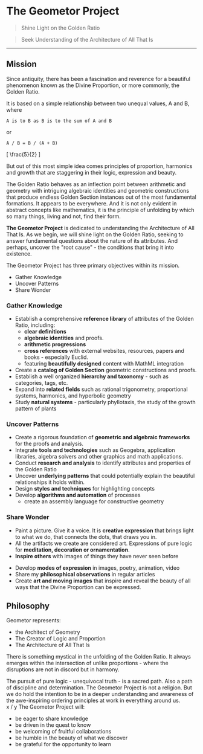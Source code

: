 # The Geometor Project

> Shine Light on the Golden Ratio

> Seek Understanding of the Architecture of All That Is



---

## Mission

Since antiquity, there has been a fascination and reverence for a beautiful phenomenon known as the Divine Proportion, or more commonly, the Golden Ratio.

It is based on a simple relationship between two unequal values, A and B, where 

`A is to B as B is to the sum of A and B`

or

`A / B = B / (A + B)`

\[
\frac{5}{2}
\]

But out of this most simple idea comes principles of proportion, harmonics and growth that are staggering in their logic,  expression and beauty.  

The Golden Ratio behaves as an inflection point between arithmetic and geometry with intriguing algebraic identities and geometric constructions that produce endless Golden Section instances out of the most fundamental formations. It appears to be everywhere. And it is not only evident in abstract concepts like mathematics, it is the principle of unfolding by which so many things, living and not, find their form.

**The Geometor Project** is dedicated to understanding the Architecture of All That Is. As we begin, we will shine light on the Golden Ratio, seeking to answer fundamental questions about the nature of its attributes. And perhaps, uncover the "root cause" - the conditions that bring it into existence. 

The Geometor Project has three primary objectives within its mission. 

* Gather Knowledge
* Uncover Patterns
* Share Wonder

### Gather Knowledge

* Establish a comprehensive **reference library** of attributes of the Golden Ratio, including: 
	* **clear definitions**
	* **algebraic identities** and proofs.
	* **arithmetic progressions**
	* **cross references** with external websites, resources, papers and books - especially Euclid. 
	* featuring **beautifully designed** content with MathML integration
* Create a **catalog of Golden Section** geometric constructions and proofs.
* Establish a well organized **hierarchy and taxonomy** - such as categories, tags, etc.
* Expand into **related fields** such as rational trigonometry, proportional systems, harmonics, and hyperbolic geometry
* Study **natural systems** - particularly phyllotaxis, the study of the growth pattern of plants

### Uncover Patterns

* Create a rigorous foundation of **geometric and algebraic frameworks** for the proofs and analysis.
* Integrate **tools and technologies** such as Geogebra, application libraries, algebra solvers and other graphics and math applications. 
* Conduct **research and analysis** to identify attributes and properties of the Golden Ratio 
* Uncover **underlying patterns** that could potentially explain the beautiful relationships it holds within.
* Design **styles and techniques** for highlighting concepts
* Develop **algorithms and automation** of processes
	* create an assembly language for constructive geometry

### Share Wonder
- Paint a picture. Give it a voice. It is **creative expression** that brings light to what we do, that connects the dots, that draws you in.
- All the artifacts we create are considered art. Expressions of pure logic for **meditation, decoration or ornamentation**.
- **Inspire others** with images of things they have never seen before
* Develop **modes of expression** in images, poetry, animation, video
* Share my **philosophical observations** in regular articles
* Create **art and moving images** that inspire and reveal the beauty of all ways that the Divine Proportion can be expressed.


## Philosophy
Geometor represents:

- the Architect of Geometry
- The Creator of Logic and Proportion
- The Architecture of All That Is

There is something mystical in the unfolding of the Golden Ratio. It always emerges within the intersection of unlike proportions - where the disruptions are not in discord but in harmony.

The pursuit of pure logic - unequivocal truth - is a sacred path. Also a path of discipline and determination. The Geometor Project is not a religion. But we do hold the intention to be in a deeper understanding and awareness of the awe-inspiring ordering principles at work in everything around us.  
x / y
The Geometor Project will:

- be eager to share knowledge
- be driven in the quest to know
- be welcoming of fruitful collaborations
- be humble in the beauty of what we discover
- be grateful for the opportunity to learn


